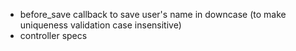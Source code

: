 - before_save callback to save user's name in downcase (to make uniqueness validation case insensitive)
- controller specs
